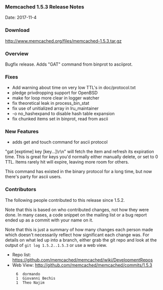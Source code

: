 ### Memcached 1.5.3 Release Notes

Date: 2017-11-4

### Download

http://www.memcached.org/files/memcached-1.5.3.tar.gz

### Overview

Bugfix release. Adds "GAT" command from binprot to asciiprot.

### Fixes

  * Add warning about time on very low TTL's in doc/protocol.txt
  * pledge privdropping support for OpenBSD
  * make for loop more clear in logger watcher
  * fix theoretical leak in process_bin_stat
  * fix use of unitialized array in lru_maintainer
  * -o no_hashexpand to disable hash table expansion
  * fix chunked items set in binprot, read from ascii


### New Features

  * adds get and touch command for ascii protocol

"gat [exptime] key [key...]\r\n" will fetch the item and refresh its
expiration time. This is great for keys you'd normally either manually delete,
or set to 0 TTL. Items rarely hit will expire, leaving more room for others.

This command has existed in the binary protocol for a long time, but now
there's party for ascii users.

### Contributors

The following people contributed to this release since 1.5.2.

Note that this is based on who contributed changes, not how they were
done.  In many cases, a code snippet on the mailing list or a bug
report ended up as a commit with your name on it.

Note that this is just a summary of how many changes each person made
which doesn't necessarily reflect how significant each change was.
For details on what led up into a branch, either grab the git repo and
look at the output of `git log 1.5.2..1.5.3` or use a web view.

  * Repo list: https://github.com/memcached/memcached/wiki/DevelopmentRepos
  * Web View: http://github.com/memcached/memcached/commits/1.5.3

```
     6	dormando
     1	Giovanni Bechis
     1	Theo Najim

```
